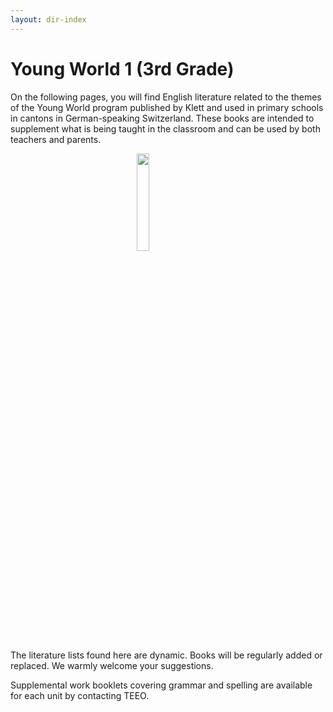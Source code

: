 ```yaml
---
layout: dir-index
---
```


# Young World 1 (3rd Grade)


On the following pages, you will find English literature related to the themes of the Young World program published by Klett and used in primary schools in cantons in German-speaking Switzerland.  These books are intended to supplement what is being taught in the classroom and can be used by both teachers and parents. 

<img src="https://i.imgur.com/bR47CLh.png" width="20%" style="display:block;margin-left:auto;margin-right:auto;" />


The literature lists found here are dynamic.  Books will be regularly added or replaced.  We warmly welcome your suggestions.  

Supplemental work booklets covering grammar and spelling are available for each unit by contacting TEEO.
<!--stackedit_data:
eyJoaXN0b3J5IjpbLTgwOTc5OTA1MCwtMTcxNDU0ODE3NywtMj
Y0MDcxOTE2LC0xMDQ5MzY2MjQ3LDE3NDE2MTE2ODIsLTE4NDg5
NTcyNzYsODA4MzAzMTg2LC0xMDg0MzgxNDI0LC0xODkwNTQwMT
M4LC02OTM3NzAyODYsLTQ4MTg3MjkxMF19
-->